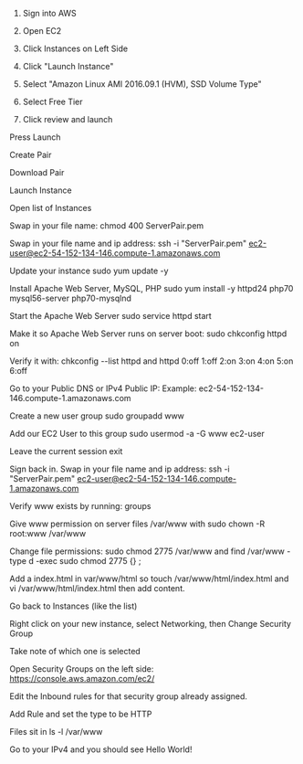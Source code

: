 1. Sign into AWS

2. Open EC2

3. Click Instances on Left Side

4. Click "Launch Instance"

5. Select "Amazon Linux AMI 2016.09.1 (HVM), SSD Volume Type"

6. Select Free Tier

7. Click review and launch

Press Launch

Create Pair

Download Pair

Launch Instance

Open list of Instances

Swap in your file name: chmod 400 ServerPair.pem

Swap in your file name and ip address: ssh -i "ServerPair.pem" ec2-user@ec2-54-152-134-146.compute-1.amazonaws.com

Update your instance sudo yum update -y

Install Apache Web Server, MySQL, PHP sudo yum install -y httpd24 php70 mysql56-server php70-mysqlnd

Start the Apache Web Server sudo service httpd start

Make it so Apache Web Server runs on server boot: sudo chkconfig httpd on

Verify it with: chkconfig --list httpd and httpd 0:off 1:off 2:on 3:on 4:on 5:on 6:off

Go to your Public DNS or IPv4 Public IP: Example: ec2-54-152-134-146.compute-1.amazonaws.com

Create a new user group sudo groupadd www

Add our EC2 User to this group sudo usermod -a -G www ec2-user

Leave the current session exit

Sign back in. Swap in your file name and ip address: ssh -i "ServerPair.pem" ec2-user@ec2-54-152-134-146.compute-1.amazonaws.com

Verify www exists by running: groups

Give www permission on server files /var/www with sudo chown -R root:www /var/www

Change file permissions: sudo chmod 2775 /var/www and find /var/www -type d -exec sudo chmod 2775 {} \;

Add a index.html in var/www/html so touch /var/www/html/index.html and vi /var/www/html/index.html then add content.

Go back to Instances (like the list)

Right click on your new instance, select Networking, then Change Security Group

Take note of which one is selected

Open Security Groups on the left side: https://console.aws.amazon.com/ec2/

Edit the Inbound rules for that security group already assigned.

Add Rule and set the type to be HTTP

Files sit in ls -l /var/www

Go to your IPv4 and you should see Hello World!

